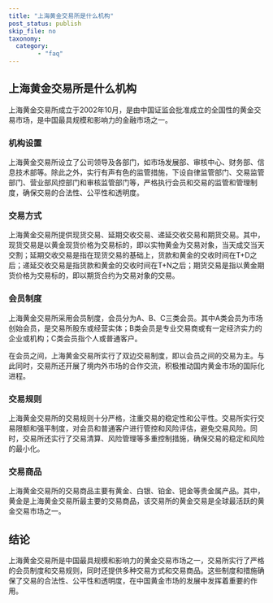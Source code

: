```yaml
---
title: "上海黄金交易所是什么机构"
post_status: publish
skip_file: no
taxonomy:
  category:
        - "faq"
---
```


## 上海黄金交易所是什么机构

上海黄金交易所成立于2002年10月，是由中国证监会批准成立的全国性的黄金交易市场，是中国最具规模和影响力的金融市场之一。

### 机构设置

上海黄金交易所设立了公司领导及各部门，如市场发展部、审核中心、财务部、信息技术部等。除此之外，实行有声有色的监管措施，下设自律监管部门、交易监管部门、营业部风控部门和审核监管部门等，严格执行会员和交易的监管和管理制度，确保交易的合法性、公平性和透明度。

### 交易方式

上海黄金交易所提供现货交易、延期交收交易、递延交收交易和期货交易。其中，现货交易是以黄金现货价格为交易标的，即以实物黄金为交易对象，当天成交当天交割；延期交收交易是指在现货交易的基础上，货款和黄金的交收时间在T+D之后；递延交收交易是指货款和黄金的交收时间在T+N之后；期货交易是指以黄金期货价格为交易标的，即以期货合约为交易对象的交易。

### 会员制度

上海黄金交易所采用会员制度，会员分为A、B、C三类会员。其中A类会员为市场创始会员，是交易所股东或经营实体；B类会员是专业交易商或有一定经济实力的企业或机构；C类会员指个人或普通客户。

在会员之间，上海黄金交易所实行了双边交易制度，即以会员之间的交易为主。与此同时，交易所还开展了境内外市场的合作交流，积极推动国内黄金市场的国际化进程。

### 交易规则

上海黄金交易所的交易规则十分严格，注重交易的稳定性和公平性。交易所实行交易限额和强平制度，对会员和普通客户进行管控和风险评估，避免交易风险。同时，交易所还实行了交易清算、风险管理等多重控制措施，确保交易的稳定和风险的最小化。

### 交易商品

上海黄金交易所的交易商品主要有黄金、白银、铂金、钯金等贵金属产品。其中，黄金是上海黄金交易所最主要的交易商品，该交易所的黄金交易是全球最活跃的黄金交易市场之一。

## 结论

上海黄金交易所是中国最具规模和影响力的黄金交易市场之一，交易所实行了严格的会员制度和交易规则，同时还提供多种交易方式和交易商品。这些制度和措施确保了交易的合法性、公平性和透明度，在中国黄金市场的发展中发挥着重要的作用。
